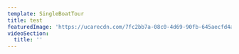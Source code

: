 ```yaml
---
template: SingleBoatTour
title: test
featuredImage: 'https://ucarecdn.com/7fc2bb7a-08c0-4d69-90fb-645aecfd4ac2/'
videoSection:
  title: ''
---
```


